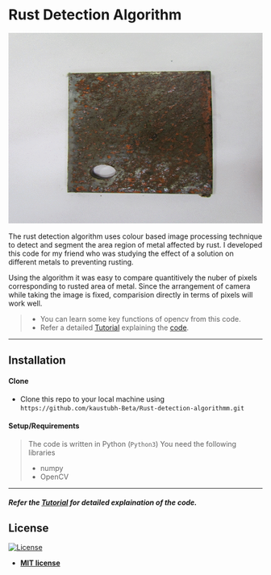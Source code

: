 # Rust Detection Algorithm

![Recordit GIF](Images/ezgif.com-gif-maker.gif
) 

The rust detection algorithm uses colour based image processing technique to detect and segment 
the area region of metal affected by rust. I developed this code for my friend who was studying 
the effect of a solution on different metals to preventing rusting.

Using the algorithm it was easy to compare quantitively the nuber of pixels corresponding to
rusted area of metal. Since the arrangement of camera while taking the image is fixed, comparision 
directly in terms of pixels will work well.

>- You can learn some key functions of opencv from this code. 
>- Refer a detailed [Tutorial](Tutorial.md) explaining the [code](Rust_Detection.py).

---



## Installation

#### Clone

- Clone this repo to your local machine using `https://github.com/kaustubh-Beta/Rust-detection-algorithmm.git`

#### Setup/Requirements

> The code is written in Python (`Python3`)
> You need the following libraries
> - numpy
> - OpenCV
---

##### Refer the [Tutorial](Tutorial.md) for detailed explaination of the code.



## License

[![License](http://img.shields.io/:license-mit-blue.svg?style=flat-square)](http://badges.mit-license.org)

- **[MIT license](http://opensource.org/licenses/mit-license.php)**
